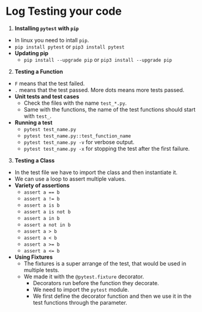 
# Log Testing your code

1. **Installing ``pytest`` with ``pip``**
  - In linux you need to intall ``pip``.
  - ``pip install pytest`` or ``pip3 install pytest``
  - **Updating pip**
    - ``pip install --upgrade pip`` or ``pip3 install --upgrade pip``

2. **Testing a Function**
  - `F` means that the test failed.
  - `.` means that the test passed. More dots means more tests passed.
  - **Unit tests and test cases**
    - Check the files with the name ``test_*.py``.
    - Same with the functions, the name of the test functions should start with ``test_``.
  - **Running a test**
    - ``pytest test_name.py``
    - ``pytest test_name.py::test_function_name``
    - ``pytest test_name.py -v`` for verbose output.
    - ``pytest test_name.py -x`` for stopping the test after the first failure.

3. **Testing a Class**
  - In the test file we have to import the class and then instantiate it.
  - We can use a loop to assert multiple values.
  - **Variety of assertions**
    - ``assert a == b``
    - ``assert a != b``
    - ``assert a is b``
    - ``assert a is not b``
    - ``assert a in b``
    - ``assert a not in b``
    - ``assert a > b``
    - ``assert a < b``
    - ``assert a >= b``
    - ``assert a <= b``
  - **Using Fixtures**
    - The fixtures is a super arrange of the test, that would be used in multiple tests.
    - We made it with the ``@pytest.fixture`` decorator.
      - Decorators run before the function they decorate.
      - We need to import the ``pytest`` module.
      - We first define the decorator function and then we use it in the test functions through the parameter.
